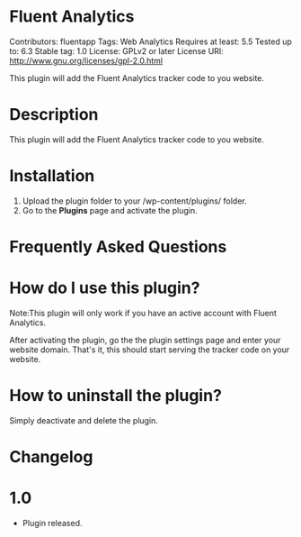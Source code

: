 # Fluent Analytics
 
Contributors: fluentapp 
Tags: Web Analytics
Requires at least: 5.5
Tested up to: 6.3
Stable tag: 1.0
License: GPLv2 or later
License URI: http://www.gnu.org/licenses/gpl-2.0.html
  
This plugin will add the Fluent Analytics tracker code to you website.
  
# Description
  
This plugin will add the Fluent Analytics tracker code to you website.
  
# Installation
  
1. Upload the plugin folder to your /wp-content/plugins/ folder.
1. Go to the **Plugins** page and activate the plugin.
  
# Frequently Asked Questions
  
# How do I use this plugin?
  
Note:This plugin will only work if you have an active account with Fluent Analytics.

After activating the plugin, go the the plugin settings page and enter your website domain. That's it, this should start serving the tracker code on your website.
  
# How to uninstall the plugin?
  
Simply deactivate and delete the plugin. 
  

# Changelog
# 1.0 
- Plugin released. 
